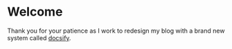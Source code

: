 # Welcome

Thank you for your patience as I work to redesign my blog with a brand new system called [docsify](//docsify.js.org).

